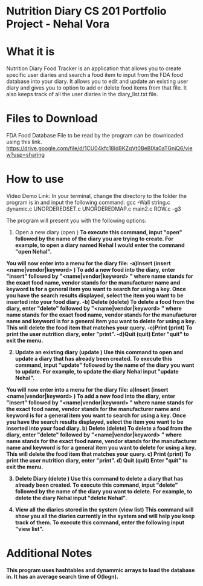 # Nutrition Diary CS 201 Portfolio Project - Nehal Vora

# What it is

Nutrition Diary Food Tracker is an application that allows you to create specific user diaries and search a food item to input from the FDA food database into your diary. It allows you to edit and update an existing user diary and gives you to option to add or delete food items from that file. It also keeps track of all the user diaries in the diary_list.txt file.

# Files to Download 

FDA Food Database File to be read by the program can be downloaded using this link. 
https://drive.google.com/file/d/1CU04kfc18ld8KZqVt0BeBIXa0aTGnjQ6/view?usp=sharing

# How to use
Video Demo Link:
In your terminal, change the directory to the folder the program is in and input the following command:
gcc -Wall string.c dynamic.c UNORDEREDSET.c UNORDEREDMAP.c main2.c ROW.c -g3

The program will present you with the following options:
1) Open a new diary (open <diaryname>) <b>
 To execute this command, input "open" followed by the name of the diary you are trying to create.
 For example, to open a diary named Nehal I would enter the command "open Nehal".
 
 You will now enter into a menu for the diary file:
 -a)Insert (insert <name|vendor|keyword> <key>)
 To add a new food into the diary, enter "insert" followed by "<name|vendor|keyword> <key>" where name stands for the exact food name, vendor stands for the manufacturer name and keyword is for a general item you want to search for using a key.
 Once you have the search results displayed, select the item you want to be inserted into your food diary.
 -b) Delete (delete)
 To delete a food from the diary, enter "delete" followed by "<name|vendor|keyword> <key>" where name stands for the exact food name, vendor stands for the manufacturer name and keyword is for a general item you want to delete for using a key.
  This will delete the food item that matches your query.
-c)Print (print)
 To print the user nutrition diary, enter "print".
-d)Quit (quit)
 Enter "quit" to exit the menu.
 
2) Update an existing diary (update <diaryname>)
 Use this command to open and update a diary that has already been created. To execute this command, input "update" followed by the name    of the diary you want to update.
 For example, to update the diary Nehal input "update Nehal".
  
  You will now enter into a menu for the diary file:
 a)Insert (insert <name|vendor|keyword> <key>)
 To add a new food into the diary, enter "insert" followed by "<name|vendor|keyword> <key>" where name stands for the exact food name, vendor stands for the manufacturer name and keyword is for a general item you want to search for using a key.
 Once you have the search results displayed, select the item you want to be inserted into your food diary.
 b) Delete (delete)
 To delete a food from the diary, enter "delete" followed by "<name|vendor|keyword> <key>" where name stands for the exact food name, vendor stands for the manufacturer name and keyword is for a general item you want to delete for using a key.
  This will delete the food item that matches your query.
 c) Print (print)
 To print the user nutrition diary, enter "print".
 d) Quit (quit)
 Enter "quit" to exit the menu.
  
3) Delete Diary (delete <diaryname>)
 Use this command to delete a diary that has already been created. To execute this command, input "delete" followed by the name of the diary you want to delete.
 For example, to delete the diary Nehal input "delete Nehal".
 
4) View all the diaries stored in the system (view list)
This command will show you all the diaries currently in the system and will help you keep track of them.
To execute this command, enter the following input "view list".
 
# Additional Notes
This program uses hashtables and dynammic arrays to load the database in. It has an average search time of O(logn).
